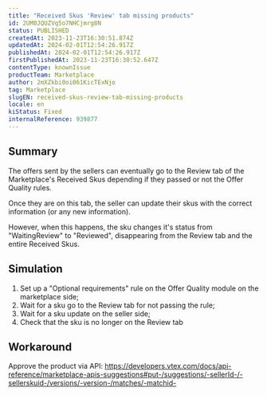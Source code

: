 ```yaml
---
title: "Received Skus 'Review' tab missing products"
id: 2UM0JQUZVq5o7NHCjmrg8N
status: PUBLISHED
createdAt: 2023-11-23T16:30:51.874Z
updatedAt: 2024-02-01T12:54:26.917Z
publishedAt: 2024-02-01T12:54:26.917Z
firstPublishedAt: 2023-11-23T16:30:52.647Z
contentType: knownIssue
productTeam: Marketplace
author: 2mXZkbi0oi061KicTExNjo
tag: Marketplace
slugEN: received-skus-review-tab-missing-products
locale: en
kiStatus: Fixed
internalReference: 939877
---
```


## Summary


The offers sent by the sellers can eventually go to the Review tab of the Marketplace's Received Skus depending if they passed or not the Offer Quality rules.

Once they are on this tab, the seller can update their skus with the correct information (or any new information).

However, when this happens, the sku changes it's status from "WaitingReview" to "Reviewed", disappearing from the Review tab and the entire Received Skus.


##

## Simulation



1. Set up a "Optional requirements" rule on the Offer Quality module on the marketplace side;
2. Wait for a sku go to the Review tab for not passing the rule;
3. Wait for a sku update on the seller side;
4. Check that the sku is no longer on the Review tab


##

## Workaround


Approve the product via API: https://developers.vtex.com/docs/api-reference/marketplace-apis-suggestions#put-/suggestions/-sellerId-/-sellerskuid-/versions/-version-/matches/-matchid-





